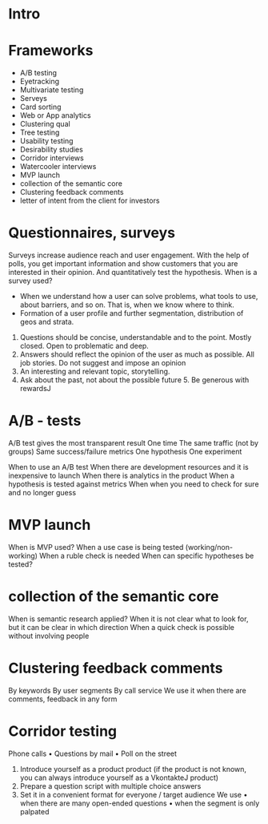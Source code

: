 # Intro
# Frameworks
- A/B testing
- Eyetracking
- Multivariate testing
- Serveys
- Card sorting
- Web or App analytics
- Clustering qual
- Tree testing
- Usability testing
- Desirability studies
- Corridor interviews
- Watercooler interviews
- MVP launch
- collection of the semantic core
- Clustering feedback comments
- letter of intent from the client for investors

# Questionnaires, surveys
Surveys increase audience reach and user engagement. With the help of polls, you get important information and show customers that you are interested in their opinion. And quantitatively test the hypothesis.
When is a survey used?
- When we understand how a user can solve problems, what tools to use, about barriers, and so on. That is, when we know where to think.
- Formation of a user profile and further segmentation, distribution of geos and strata.

1. Questions should be concise, understandable and to the point. Mostly closed. Open to problematic and deep.
2. Answers should reflect the opinion of the user as much as possible. All job stories. Do not suggest and impose an opinion
3. An interesting and relevant topic, storytelling.
4. Ask about the past, not about the possible future 5. Be generous with rewardsJ

# A/B - tests
A/B test gives the most transparent result
One time
The same traffic (not by groups) Same success/failure metrics
One hypothesis
One experiment

When to use an A/B test
When there are development resources and it is inexpensive to launch
When there is analytics in the product
When a hypothesis is tested against metrics
When when you need to check for sure and no longer guess

# MVP launch
When is MVP used?
When a use case is being tested (working/non-working) When a ruble check is needed
When can specific hypotheses be tested?

# collection of the semantic core
When is semantic research applied?
When it is not clear what to look for, but it can be clear in which direction When a quick check is possible without involving people

# Clustering feedback comments
By keywords
By user segments By call service
We use it when there are comments, feedback in any form

# Corridor testing
Phone calls
• Questions by mail
• Poll on the street
1) Introduce yourself as a product product (if the product is not known, you can always introduce yourself as a VkontakteJ product)
2) Prepare a question script with multiple choice answers
3) Set it in a convenient format for everyone / target audience
We use
• when there are many open-ended questions
• when the segment is only palpated

